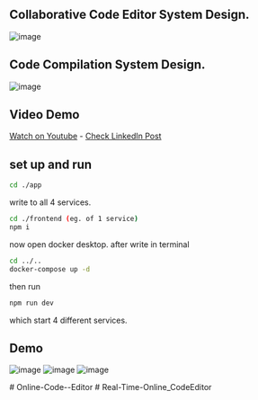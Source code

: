 ## Collaborative Code Editor System Design.
![image](https://github.com/user-attachments/assets/95fb8a09-ae3d-4fe4-badc-0e85e72ef618)


## Code Compilation System Design.
![image](https://github.com/user-attachments/assets/830b079a-b63b-4762-b63c-eaff53f1950f)


## Video Demo 
[Watch on Youtube](https://youtu.be/afwZ4l_ZRMQ?si=WwQgzC0g1YT7C6Xk) - 
[Check LinkedIn Post](https://www.linkedin.com/feed/update/urn:li:activity:7263061074076205056)


## set up and run
```bash
cd ./app
```
write to all 4 services. 
```bash
cd ./frontend (eg. of 1 service)
npm i 
```
now open docker desktop.
after write in terminal

```bash
cd ../..
docker-compose up -d
```

then run 
```bash 
npm run dev
```

which start 4 different services.

## Demo 
![image](https://github.com/user-attachments/assets/30966c66-9984-4721-98cd-0b45709a1481)
![image](https://github.com/user-attachments/assets/78a842e2-0c12-4423-bbf9-fbacb41997fd)
![image](https://github.com/user-attachments/assets/ae41bc9f-fb0b-4044-9ea2-c809df57987b)




#   O n l i n e - C o d e - - E d i t o r  
 #   R e a l - T i m e - O n l i n e _ C o d e E d i t o r  
 